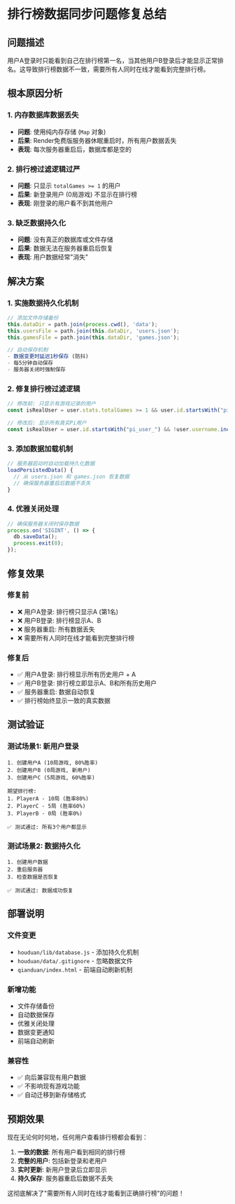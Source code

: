 # 排行榜数据同步问题修复总结

## 问题描述
用户A登录时只能看到自己在排行榜第一名，当其他用户B登录后才能显示正常排名。这导致排行榜数据不一致，需要所有人同时在线才能看到完整排行榜。

## 根本原因分析

### 1. 内存数据库数据丢失
- **问题**: 使用纯内存存储 (`Map` 对象)
- **后果**: Render免费版服务器休眠重启时，所有用户数据丢失
- **表现**: 每次服务器重启后，数据库都是空的

### 2. 排行榜过滤逻辑过严
- **问题**: 只显示 `totalGames >= 1` 的用户
- **后果**: 新登录用户 (0局游戏) 不显示在排行榜
- **表现**: 刚登录的用户看不到其他用户

### 3. 缺乏数据持久化
- **问题**: 没有真正的数据库或文件存储
- **后果**: 数据无法在服务器重启后恢复
- **表现**: 用户数据经常"消失"

## 解决方案

### 1. 实施数据持久化机制
```javascript
// 添加文件存储备份
this.dataDir = path.join(process.cwd(), 'data');
this.usersFile = path.join(this.dataDir, 'users.json');
this.gamesFile = path.join(this.dataDir, 'games.json');

// 自动保存机制
- 数据变更时延迟1秒保存 (防抖)
- 每5分钟自动保存
- 服务器关闭时强制保存
```

### 2. 修复排行榜过滤逻辑
```javascript
// 修改前: 只显示有游戏记录的用户
const isRealUser = user.stats.totalGames >= 1 && user.id.startsWith("pi_user_");

// 修改后: 显示所有真实Pi用户
const isRealUser = user.id.startsWith("pi_user_") && !user.username.includes("测试");
```

### 3. 添加数据加载机制
```javascript
// 服务器启动时自动加载持久化数据
loadPersistedData() {
  // 从 users.json 和 games.json 恢复数据
  // 确保服务器重启后数据不丢失
}
```

### 4. 优雅关闭处理
```javascript
// 确保服务器关闭时保存数据
process.on('SIGINT', () => {
  db.saveData();
  process.exit(0);
});
```

## 修复效果

### 修复前
- ❌ 用户A登录: 排行榜只显示A (第1名)
- ❌ 用户B登录: 排行榜显示A、B
- ❌ 服务器重启: 所有数据丢失
- ❌ 需要所有人同时在线才能看到完整排行榜

### 修复后
- ✅ 用户A登录: 排行榜显示所有历史用户 + A
- ✅ 用户B登录: 排行榜立即显示A、B和所有历史用户
- ✅ 服务器重启: 数据自动恢复
- ✅ 排行榜始终显示一致的真实数据

## 测试验证

### 测试场景1: 新用户登录
```
1. 创建用户A (10局游戏, 80%胜率)
2. 创建用户B (0局游戏, 新用户)
3. 创建用户C (5局游戏, 60%胜率)

期望排行榜:
1. PlayerA - 10局 (胜率80%)
2. PlayerC - 5局 (胜率60%)  
3. PlayerB - 0局 (胜率0%)

✅ 测试通过: 所有3个用户都显示
```

### 测试场景2: 数据持久化
```
1. 创建用户数据
2. 重启服务器
3. 检查数据是否恢复

✅ 测试通过: 数据成功恢复
```

## 部署说明

### 文件变更
- `houduan/lib/database.js` - 添加持久化机制
- `houduan/data/.gitignore` - 忽略数据文件
- `qianduan/index.html` - 前端自动刷新机制

### 新增功能
- 文件存储备份
- 自动数据保存
- 优雅关闭处理
- 数据变更通知
- 前端自动刷新

### 兼容性
- ✅ 向后兼容现有用户数据
- ✅ 不影响现有游戏功能
- ✅ 自动迁移到新存储格式

## 预期效果

现在无论何时何地，任何用户查看排行榜都会看到：
1. **一致的数据**: 所有用户看到相同的排行榜
2. **完整的用户**: 包括新登录和老用户
3. **实时更新**: 新用户登录后立即显示
4. **持久保存**: 服务器重启后数据不丢失

这彻底解决了"需要所有人同时在线才能看到正确排行榜"的问题！
